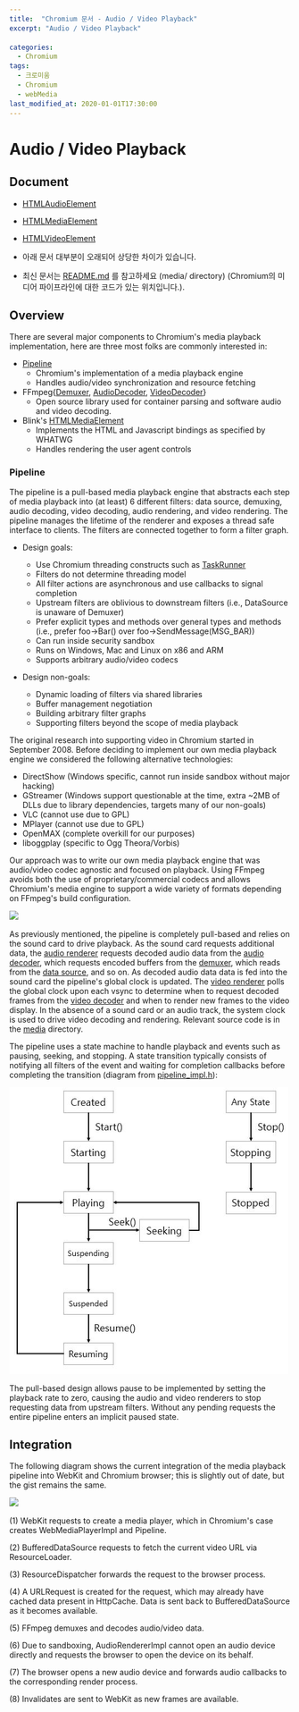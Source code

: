 ```yaml
---
title:  "Chromium 문서 - Audio / Video Playback"
excerpt: "Audio / Video Playback"

categories:
  - Chromium
tags:
  - 크로미움
  - Chromium
  - webMedia
last_modified_at: 2020-01-01T17:30:00
---
```

# Audio / Video Playback
## Document
  * [HTMLAudioElement](https://html.spec.whatwg.org/#htmlaudioelement)
  * [HTMLMediaElement](https://html.spec.whatwg.org/#htmlmediaelement)
  * [HTMLVideoElement](https://html.spec.whatwg.org/#htmlvideoelement)
  
* 아래 문서 대부분이 오래되어 상당한 차이가 있습니다. 
* 최신 문서는 [README.md](https://chromium.googlesource.com/chromium/src/+/master/media/README.md) 를 참고하세요 (media/ directory) (Chromium의 미디어 파이프라인에 대한 코드가 있는 위치입니다.).

## Overview
There are several major components to Chromium's media playback implementation, here are three most folks are commonly interested in:

- [Pipeline](https://cs.chromium.org/chromium/src/media/base/pipeline.h)
  - Chromium's implementation of a media playback engine
  - Handles audio/video synchronization and resource fetching
- FFmpeg{[Demuxer](https://cs.chromium.org/chromium/src/media/filters/ffmpeg_demuxer.h), [AudioDecoder](https://cs.chromium.org/chromium/src/media/filters/ffmpeg_audio_decoder.h), [VideoDecoder](https://cs.chromium.org/chromium/src/media/filters/ffmpeg_video_decoder.h)}
  - Open source library used for container parsing and software audio and video decoding.
- Blink's [HTMLMediaElement](https://cs.chromium.org/chromium/src/third_party/WebKit/Source/core/html/media/HTMLMediaElement.h)
  - Implements the HTML and Javascript bindings as specified by WHATWG
  - Handles rendering the user agent controls
  
### Pipeline
The pipeline is a pull-based media playback engine that abstracts each step of media playback into (at least) 6 different filters: data source, demuxing, audio decoding, video decoding, audio rendering, and video rendering.
The pipeline manages the lifetime of the renderer and exposes a thread safe interface to clients. 
The filters are connected together to form a filter graph.

- Design goals:
  - Use Chromium threading constructs such as [TaskRunner](https://cs.chromium.org/chromium/src/base/task_runner.h)
  - Filters do not determine threading model
  - All filter actions are asynchronous and use callbacks to signal completion
  - Upstream filters are oblivious to downstream filters (i.e., DataSource is unaware of Demuxer)
  - Prefer explicit types and methods over general types and methods (i.e., prefer foo->Bar() over foo->SendMessage(MSG_BAR))
  - Can run inside security sandbox
  - Runs on Windows, Mac and Linux on x86 and ARM
  - Supports arbitrary audio/video codecs
 
- Design non-goals:
  - Dynamic loading of filters via shared libraries
  - Buffer management negotiation
  - Building arbitrary filter graphs
  - Supporting filters beyond the scope of media playback
  
The original research into supporting video in Chromium started in September 2008.  Before deciding to implement our own media playback engine we considered the following alternative technologies:
  - DirectShow (Windows specific, cannot run inside sandbox without major hacking)
  - GStreamer (Windows support questionable at the time, extra ~2MB of DLLs due to library dependencies, targets many of our non-goals)
  - VLC (cannot use due to GPL)
  - MPlayer (cannot use due to GPL)
  - OpenMAX (complete overkill for our purposes)
  - liboggplay (specific to Ogg Theora/Vorbis)
  
Our approach was to write our own media playback engine that was audio/video codec agnostic and focused on playback.  Using FFmpeg avoids both the use of proprietary/commercial codecs and allows Chromium's media engine to support a wide variety of formats depending on FFmpeg's build configuration.

![](https://www.chromium.org/_/rsrc/1259798424559/developers/design-documents/video/video_stack_arch.png)

As previously mentioned, the pipeline is completely pull-based and relies on the sound card to drive playback.  As the sound card requests additional data, the [audio renderer](https://cs.chromium.org/chromium/src/media/base/audio_renderer.h) requests decoded audio data from the [audio decoder](https://cs.chromium.org/chromium/src/media/base/audio_decoder.h), which requests encoded buffers from the [demuxer](https://cs.chromium.org/chromium/src/media/base/demuxer.h), which reads from the [data source](https://cs.chromium.org/chromium/src/media/base/data_source.h), and so on. As decoded audio data data is fed into the sound card the pipeline's global clock is updated.  The [video renderer](https://cs.chromium.org/chromium/src/media/base/video_renderer.h) polls the global clock upon each vsync to determine when to request decoded frames from the [video decoder](https://cs.chromium.org/chromium/src/media/base/video_decoder.h) and when to render new frames to the video display. In the absence of a sound card or an audio track, the system clock is used to drive video decoding and rendering. Relevant source code is in the [media](https://cs.chromium.org/chromium/src/media/) directory.

The pipeline uses a state machine to handle playback and events such as pausing, seeking, and stopping.  A state transition typically consists of notifying all filters of the event and waiting for completion callbacks before completing the transition (diagram from [pipeline_impl.h](https://cs.chromium.org/chromium/src/media/base/pipeline_impl.h)):

![](https://github.com/realbj/realbj.github.io/blob/master/assets/images/playbackState.JPG)

The pull-based design allows pause to be implemented by setting the playback rate to zero, causing the audio and video renderers to stop requesting data from upstream filters.  Without any pending requests the entire pipeline enters an implicit paused state.



## Integration
The following diagram shows the current integration of the media playback pipeline into WebKit and Chromium browser; this is slightly out of date, but the gist remains the same.

![](https://www.chromium.org/_/rsrc/1259966540019/developers/design-documents/video/video_stack_chrome.png)

(1) WebKit requests to create a media player, which in Chromium's case creates WebMediaPlayerImpl and Pipeline.

(2) BufferedDataSource requests to fetch the current video URL via ResourceLoader.

(3) ResourceDispatcher forwards the request to the browser process.

(4) A URLRequest is created for the request, which may already have cached data present in HttpCache.  Data is sent back to BufferedDataSource as it becomes available.

(5) FFmpeg demuxes and decodes audio/video data.

(6) Due to sandboxing, AudioRendererImpl cannot open an audio device directly and requests the browser to open the device on its behalf.

(7) The browser opens a new audio device and forwards audio callbacks to the corresponding render process.

(8) Invalidates are sent to WebKit as new frames are available.
